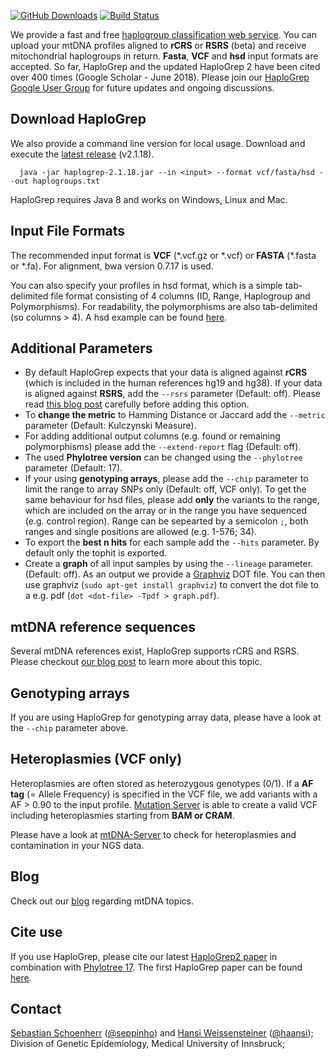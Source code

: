 [![GitHub Downloads](https://img.shields.io/github/downloads/seppinho/haplogrep-cmd/total.svg?style=flat)](https://github.com/seppinho/haplogrep-cmd/releases)
[![Build Status](https://travis-ci.org/seppinho/haplogrep-cmd.svg?branch=master)](https://travis-ci.org/seppinho/haplogrep-cmd)

We provide a fast and free [haplogroup classification web service](https://haplogrep.uibk.ac.at/). You can upload your mtDNA profiles aligned to **rCRS** or **RSRS** (beta) and receive mitochondrial haplogroups in return. **Fasta**, **VCF** and **hsd** input formats are accepted. So far, HaploGrep and the updated HaploGrep 2 have been cited over 400 times (Google Scholar - June 2018). Please join our [HaploGrep Google User Group](https://groups.google.com/forum/#!forum/haplogrep) for future updates and ongoing discussions. 

## Download HaploGrep

We also provide a command line version for local usage. Download and execute the [latest release](https://github.com/seppinho/haplogrep-cmd/releases/download/v2.1.18/haplogrep-2.1.18.jar) (v2.1.18). 
 
      java -jar haplogrep-2.1.18.jar --in <input> --format vcf/fasta/hsd --out haplogroups.txt
   
HaploGrep requires Java 8 and works on Windows, Linux and Mac.


## Input File Formats
The recommended input format is **VCF** (\*.vcf.gz or \*.vcf) or **FASTA** (\*.fasta or \*.fa). For alignment, bwa version 0.7.17 is used. 

You can also specify your profiles in hsd format, which is a simple tab-delimited file format consisting of 4 columns (ID, Range, Haplogroup and Polymorphisms). For readability, the polymorphisms are also tab-delimited (so columns > 4). A hsd example can be found [here](https://raw.githubusercontent.com/seppinho/haplogrep-cmd/master/test-data/h100.hsd.txt). 
 
## Additional Parameters      
* By default HaploGrep expects that your data is aligned against **rCRS** (which is included in the human references hg19 and hg38). If your data is aligned against **RSRS**, add the `--rsrs` parameter (Default: off). Please read [this blog post](http://haplogrep.uibk.ac.at/blog/rcrs-vs-rsrs-vs-hg19/) carefully before adding this option.
* To **change the metric** to Hamming Distance or Jaccard add the `--metric` parameter (Default: Kulczynski Measure).
* For adding additional output columns (e.g. found or remaining polymorphisms) please add the `--extend-report` flag (Default: off).
* The used **Phylotree version** can be changed using the `--phylotree` parameter (Default: 17).
* If your using **genotyping arrays**, please add the `--chip` parameter to limit the range to array SNPs only (Default: off, VCF only). 
To get the same behaviour for hsd files, please add **only** the variants to the range, which are included on the array or in the range you have sequenced (e.g. control region). Range can be sepearted by a semicolon `;`, both ranges and single positions are allowed (e.g. 1-576; 34).
* To export the **best n hits** for each sample add the `--hits` parameter. By default only the tophit is exported. 
* Create a **graph** of all input samples by using the `--lineage` parameter. (Default: off). As an output we provide a [Graphviz](http://www.graphviz.org/documentation/) DOT file. You can then use graphviz (`sudo apt-get install graphviz`) to convert the dot file to a e.g. pdf (`dot <dot-file> -Tpdf > graph.pdf`).

## mtDNA reference sequences
Several mtDNA references exist, HaploGrep supports rCRS and RSRS. Please checkout [our blog post](http://haplogrep.uibk.ac.at/blog/rcrs-vs-rsrs-vs-hg19/) to learn more about this topic.

## Genotyping arrays
If you are using HaploGrep for genotyping array data, please have a look at the `--chip` parameter above. 

## Heteroplasmies (VCF only)
Heteroplasmies are often stored as heterozygous genotypes (0/1). If a **AF tag** (= Allele Frequency) is specified in the VCF file, we add variants with a AF > 0.90 to the input profile. [Mutation Server](https://github.com/seppinho/mutation-server) is able to create a valid VCF including heteroplasmies starting from **BAM or CRAM**. 

Please have a look at [mtDNA-Server](http://mtdna-server.uibk.ac.at) to check for heteroplasmies and contamination in your NGS data.

## Blog
Check out our [blog](http://haplogrep.uibk.ac.at/blog/) regarding mtDNA topics.

## Cite use
If you use HaploGrep, please cite our latest [HaploGrep2 paper](http://nar.oxfordjournals.org/content/early/2016/04/15/nar.gkw233) in combination with [Phylotree 17](https://www.sciencedirect.com/science/article/pii/S1875176815302432). The first HaploGrep paper can be found [here](https://onlinelibrary.wiley.com/doi/abs/10.1002/humu.21382). 

## Contact
[Sebastian Schoenherr](mailto:sebastian.schoenherr@i-med.ac.at) ([@seppinho](https://twitter.com/seppinho)) and [Hansi Weissensteiner](mailto:hansi.weissensteiner@i-med.ac.at) ([@haansi](https://twitter.com/whansi)); Division of Genetic Epidemiology, Medical University of Innsbruck;
